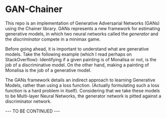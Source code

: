 # GAN-Chainer

This repo is an implementation of Generative Adversarial Networks (GANs) using the Chainer library. GANs represents a new framework 
for estimating generative models, in which two neural networks called the *generator* and the *discriminator* compete in a minimax
game. 

Before going ahead, it is important to understand what are generative models. Take the following example (which I read perhaps
on StackOverflow): Identifying if a given painting is of Monalisa or not, is the job of a discriminative model. On the other hand, 
making a painting of Monalisa is the job of a generative model. 

The GANs framework details an indirect approach to learning Generative Models, rather than using a loss function. (Actually 
formulating such a loss function is a hard problem in itself). Considering that we take these models to be Multi-layer Neural Networks,
the generator network is pitted against a discriminator network. 

--- TO BE CONTINUED ---




